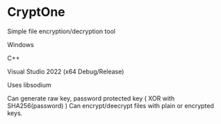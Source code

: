 # CryptOne

Simple file encryption/decryption tool

Windows

C++

Visual Studio 2022 (x64 Debug/Release)

Uses libsodium


Can generate raw key, password protected key ( XOR with SHA256(password) )
Can encrypt/deecrypt files with plain or encrypted keys.
